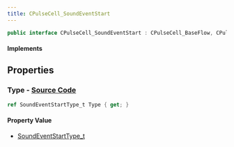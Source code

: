 ```yaml
---
title: CPulseCell_SoundEventStart
---
```


```csharp
public interface CPulseCell_SoundEventStart : CPulseCell_BaseFlow, CPulseCell_Base, ISchemaClass<CPulseCell_Base>, ISchemaClass<CPulseCell_BaseFlow>, ISchemaClass<CPulseCell_SoundEventStart>, ISchemaField, ISchemaClass, INativeHandle
```

#### Implements

## Properties

### **Type** - [Source Code](https://github.com/swiftly-solution/swiftlys2/blob/main/managed/src/SwiftlyS2.Generated/Schemas/Interfaces/CPulseCell_SoundEventStart.cs#L16)

```csharp
ref SoundEventStartType_t Type { get; }
```

#### Property Value

- [SoundEventStartType_t](/docs/api/shared/schemadefinitions/soundeventstarttype_t)

